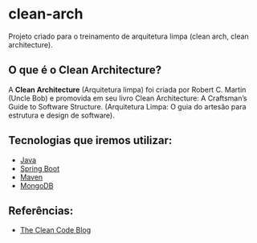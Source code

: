 # clean-arch

Projeto criado para o treinamento de arquitetura limpa (clean arch, clean architecture).

## O que é o Clean Architecture?

A **Clean Architecture** (Arquitetura limpa) foi criada por Robert C. Martin (Uncle Bob) e promovida em seu livro Clean Architecture: A Craftsman’s Guide to Software Structure. (Arquitetura Limpa: O guia do artesão para estrutura e design de software).

## Tecnologias que iremos utilizar:

* [Java](https://www.java.com/pt-BR/)
* [Spring Boot](https://spring.io/projects/spring-boot)
* [Maven](https://maven.apache.org/)
* [MongoDB](https://www.mongodb.com/)

## Referências:

* [The Clean Code Blog](https://blog.cleancoder.com/uncle-bob/2012/08/13/the-clean-architecture.html)
